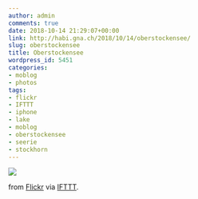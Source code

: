 ```yaml
---
author: admin
comments: true
date: 2018-10-14 21:29:07+00:00
link: http://habi.gna.ch/2018/10/14/oberstockensee/
slug: oberstockensee
title: Oberstockensee
wordpress_id: 5451
categories:
- moblog
- photos
tags:
- flickr
- IFTTT
- iphone
- lake
- moblog
- oberstockensee
- seerie
- stockhorn
---
```


![](https://farm2.staticflickr.com/1953/43502529790_2d5bb6e582_b.jpg)  

  

from [Flickr](https://flic.kr/p/29haQv5) via [IFTTT](https://ifttt.com/?ref=da&site=wordpress).
